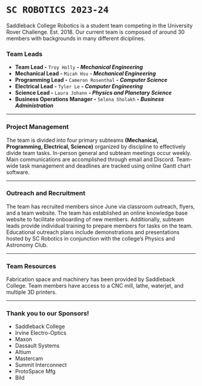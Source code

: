 # `SC ROBOTICS 2023-24`

Saddleback College Robotics is a student team competing in the University Rover Challenge. Est. 2018. Our current team is composed of around 30 members with backgrounds in many different diciplines.

### Team Leads

- **Team Lead -** `Troy Holly` **_- Mechanical Engineering_**
- **Mechanical Lead -** `Micah Hsu` **_- Mechanical Engineering_**
- **Programming Lead -** `Cameron Rosenthal` **_- Computer Science_**
- **Electrical Lead -** `Tyler Le` **_- Computer Engineering_**
- **Science Lead -** `Laura Johann` **_- Physics and Planetary Science_**
- **Business Operations Manager -** `Selena Sholakh` **_- Business Administration_**

---

### Project Management

The team is divided into four primary subteams **(Mechanical, Programming, Electrical, Science)** organized by discipline to effectively divide team tasks. In-person general and subteam meetings occur weekly. Main communications are accomplished through email and Discord. Team-wide task management and deadlines are tracked using online Gantt chart software.

---

### Outreach and Recruitment

The team has recruited members since June via classroom outreach, flyers, and a team website. The team has established an online knowledge base website to facilitate onboarding of new members. Additionally, subteam leads provide individual training to prepare members for tasks on the team. Educational outreach plans include demonstrations and presentations hosted by SC Robotics in conjunction with the college’s Physics and Astronomy Club.

---

### Team Resources

Fabrication space and machinery has been provided by Saddleback College. Team members have access to a CNC mill, lathe, waterjet, and multiple 3D printers.

---

### Thank you to our Sponsors!

- Saddleback College
- Irvine Electro-Optics
- Maxon
- Dassault Systems
- Altium
- Mastercam
- Summit Interconnect
- ProtoSpace Mfg
- Bild
